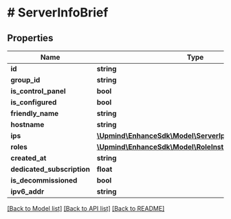 # # ServerInfoBrief

## Properties

Name | Type | Description | Notes
------------ | ------------- | ------------- | -------------
**id** | **string** |  |
**group_id** | **string** |  |
**is_control_panel** | **bool** |  |
**is_configured** | **bool** |  |
**friendly_name** | **string** |  |
**hostname** | **string** |  |
**ips** | [**\Upmind\EnhanceSdk\Model\ServerIp[]**](ServerIp.md) |  |
**roles** | [**\Upmind\EnhanceSdk\Model\RoleInstalledStatusSummary**](RoleInstalledStatusSummary.md) |  |
**created_at** | **string** |  |
**dedicated_subscription** | **float** |  | [optional]
**is_decommissioned** | **bool** |  |
**ipv6_addr** | **string** |  | [optional]

[[Back to Model list]](../../README.md#models) [[Back to API list]](../../README.md#endpoints) [[Back to README]](../../README.md)
